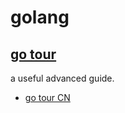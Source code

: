 # golang


## [go tour](https://tour.golang.org)

a useful advanced guide.

 - [go tour CN](https://tour.go-zh.org)